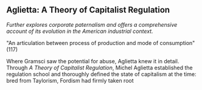 ## Aglietta: A Theory of Capitalist Regulation

*Further explores corporate paternalism and offers a comprehensive account of its evolution in the American industrial context.*

"An articulation between process of production and mode of consumption" (117)

Where Gramsci saw the potential for abuse, Aglietta knew it in detail. Through *A Theory of Capitalist Regulation*, Michel Aglietta established the regulation school and thoroughly defined the state of capitalism at the time: bred from Taylorism, Fordism had firmly taken root 